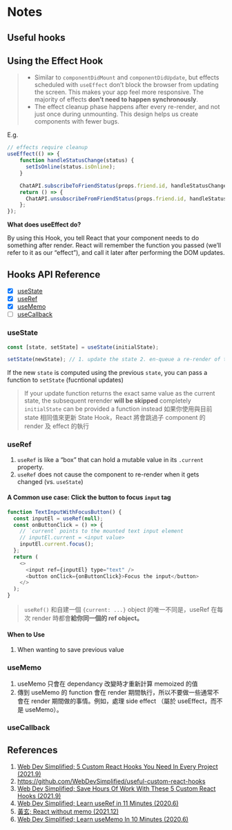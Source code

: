 # Notes

## Useful hooks



## Using the Effect Hook

> - Similar to `componentDidMount` and `componentDidUpdate`, but effects scheduled with `useEffect` don’t block the browser from updating the screen. This makes your app feel more responsive. The majority of effects **don’t need to happen synchronously**.
> - The effect cleanup phase happens after every re-render, and not just once during unmounting. This design helps us create components with fewer bugs.

E.g.

```javascript
// effects require cleanup
useEffect(() => {
    function handleStatusChange(status) {
      setIsOnline(status.isOnline);
    }

    ChatAPI.subscribeToFriendStatus(props.friend.id, handleStatusChange);
    return () => {
      ChatAPI.unsubscribeFromFriendStatus(props.friend.id, handleStatusChange);
    };
});
```

**What does useEffect do?**

By using this Hook, you tell React that your component needs to do something after render. React will remember the function you passed (we’ll refer to it as our “effect”), and call it later after performing the DOM updates.

## Hooks API Reference

- [x] [useState](#usestate)
- [x] [useRef](#useref)
- [x] [useMemo](#usememo)
- [ ] [useCallback](#usecallback)

### useState

```javascript
const [state, setState] = useState(initialState);

setState(newState); // 1. update the state 2. en-queue a re-render of the component
```

If the new `state` is computed using the previous `state`, you can pass a function to `setState` (fucntional updates) 

> If your update function returns the exact same value as the current state, the subsequent rerender **will be skipped** completely
> `initialState` can be provided a function instead
> 如果你使用與目前 state 相同值來更新 State Hook，React 將會跳過子 component 的 render 及 effect 的執行

### useRef

1. `useRef` is like a “box” that can hold a mutable value in its `.current` property. 
2. `useRef` does not cause the component to re-render when it gets changed (vs. `useState`)

#### A Common use case: Click the button to focus `input` tag

```javascript
function TextInputWithFocusButton() {
  const inputEl = useRef(null);
  const onButtonClick = () => {
    // `current` points to the mounted text input element
    // inputEl.current = <input value>
    inputEl.current.focus();
  };
  return (
    <>
      <input ref={inputEl} type="text" />
      <button onClick={onButtonClick}>Focus the input</button>
    </>
  );
}
```

> `useRef()` 和自建一個 `{current: ...}` object 的唯一不同是，useRef 在每次 render 時都會**給你同一個的 ref object。**

#### When to Use

1. When wanting to save previous value

### useMemo

1. useMemo 只會在 dependancy 改變時才重新計算 memoized 的值
2. 傳到 useMemo 的 function 會在 render 期間執行，所以不要做一些通常不會在 render 期間做的事情。例如，處理 side effect （屬於 useEffect，而不是 useMemo）。

### useCallback

## References

1. [Web Dev Simplified; 5 Custom React Hooks You Need In Every Project (2021.9)](https://youtu.be/0c6znExIqRw)
2. https://github.com/WebDevSimplified/useful-custom-react-hooks
3. [Web Dev Simplified; Save Hours Of Work With These 5 Custom React Hooks (2021.9)](https://youtu.be/vrIxu-kfAUo)
4. [Web Dev Simplified; Learn useRef in 11 Minutes (2020.6)](https://youtu.be/t2ypzz6gJm0)
5. [黃玄; React without memo (2021.12)](https://youtu.be/lGEMwh32soc)
6. [Web Dev Simplified; Learn useMemo In 10 Minutes (2020.6)](https://youtu.be/THL1OPn72vo)
